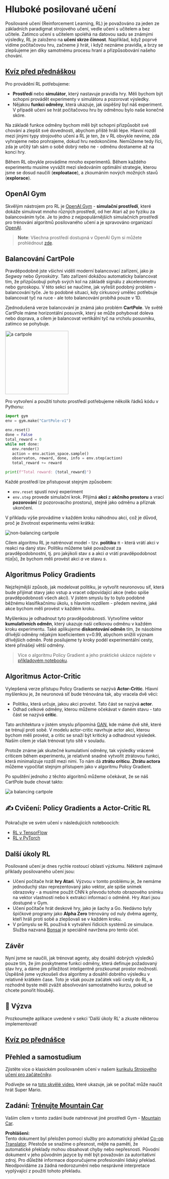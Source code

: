<!--
CO_OP_TRANSLATOR_METADATA:
{
  "original_hash": "dbacf9b1915612981d76059678e563e5",
  "translation_date": "2025-08-25T23:30:21+00:00",
  "source_file": "lessons/6-Other/22-DeepRL/README.md",
  "language_code": "cs"
}
-->
# Hluboké posilované učení

Posilované učení (Reinforcement Learning, RL) je považováno za jeden ze základních paradigmat strojového učení, vedle učení s učitelem a bez učitele. Zatímco učení s učitelem spoléhá na datovou sadu se známými výsledky, RL je založeno na **učení skrze činnost**. Například, když poprvé vidíme počítačovou hru, začneme ji hrát, i když neznáme pravidla, a brzy se zlepšujeme jen díky samotnému procesu hraní a přizpůsobování našeho chování.

## [Kvíz před přednáškou](https://ff-quizzes.netlify.app/en/ai/quiz/43)

Pro provádění RL potřebujeme:

* **Prostředí** nebo **simulátor**, který nastavuje pravidla hry. Měli bychom být schopni provádět experimenty v simulátoru a pozorovat výsledky.
* Nějakou **funkci odměny**, která ukazuje, jak úspěšný byl náš experiment. V případě učení se hrát počítačovou hru by odměnou bylo naše konečné skóre.

Na základě funkce odměny bychom měli být schopni přizpůsobit své chování a zlepšit své dovednosti, abychom příště hráli lépe. Hlavní rozdíl mezi jinými typy strojového učení a RL je ten, že v RL obvykle nevíme, zda vyhrajeme nebo prohrajeme, dokud hru nedokončíme. Nemůžeme tedy říci, zda je určitý tah sám o sobě dobrý nebo ne - odměnu dostaneme až na konci hry.

Během RL obvykle provádíme mnoho experimentů. Během každého experimentu musíme vyvážit mezi sledováním optimální strategie, kterou jsme se dosud naučili (**exploatace**), a zkoumáním nových možných stavů (**explorace**).

## OpenAI Gym

Skvělým nástrojem pro RL je [OpenAI Gym](https://gym.openai.com/) - **simulační prostředí**, které dokáže simulovat mnoho různých prostředí, od her Atari až po fyziku za balancováním tyče. Je to jedno z nejpopulárnějších simulačních prostředí pro trénování algoritmů posilovaného učení a je spravováno organizací [OpenAI](https://openai.com/).

> **Note**: Všechna prostředí dostupná v OpenAI Gym si můžete prohlédnout [zde](https://gym.openai.com/envs/#classic_control).

## Balancování CartPole

Pravděpodobně jste všichni viděli moderní balancovací zařízení, jako je *Segway* nebo *Gyroskútry*. Tato zařízení dokážou automaticky balancovat tím, že přizpůsobují pohyb svých kol na základě signálu z akcelerometru nebo gyroskopu. V této sekci se naučíme, jak vyřešit podobný problém - balancování tyče. Je to podobné situaci, kdy cirkusový umělec potřebuje balancovat tyč na ruce - ale toto balancování probíhá pouze v 1D.

Zjednodušená verze balancování je známá jako problém **CartPole**. Ve světě CartPole máme horizontální posuvník, který se může pohybovat doleva nebo doprava, a cílem je balancovat vertikální tyč na vrcholu posuvníku, zatímco se pohybuje.

<img alt="a cartpole" src="images/cartpole.png" width="200"/>

Pro vytvoření a použití tohoto prostředí potřebujeme několik řádků kódu v Pythonu:

```python
import gym
env = gym.make("CartPole-v1")

env.reset()
done = False
total_reward = 0
while not done:
   env.render()
   action = env.action_space.sample()
   observaton, reward, done, info = env.step(action)
   total_reward += reward

print(f"Total reward: {total_reward}")
```

Každé prostředí lze přistupovat stejným způsobem:
* `env.reset` spustí nový experiment
* `env.step` provede simulační krok. Přijímá **akci** z **akčního prostoru** a vrací **pozorování** (z pozorovacího prostoru), stejně jako odměnu a příznak ukončení.

V příkladu výše provádíme v každém kroku náhodnou akci, což je důvod, proč je životnost experimentu velmi krátká:

![non-balancing cartpole](../../../../../lessons/6-Other/22-DeepRL/images/cartpole-nobalance.gif)

Cílem algoritmu RL je natrénovat model - tzv. **politiku** π - která vrátí akci v reakci na daný stav. Politiku můžeme také považovat za pravděpodobnostní, tj. pro jakýkoli stav *s* a akci *a* vrátí pravděpodobnost π(*a*|*s*), že bychom měli provést akci *a* ve stavu *s*.

## Algoritmus Policy Gradients

Nejzřejmější způsob, jak modelovat politiku, je vytvořit neuronovou síť, která bude přijímat stavy jako vstup a vracet odpovídající akce (nebo spíše pravděpodobnosti všech akcí). V jistém smyslu by to bylo podobné běžnému klasifikačnímu úkolu, s hlavním rozdílem - předem nevíme, jaké akce bychom měli provést v každém kroku.

Myšlenkou je odhadnout tyto pravděpodobnosti. Vytvoříme vektor **kumulativních odměn**, který ukazuje naši celkovou odměnu v každém kroku experimentu. Také aplikujeme **diskontování odměn** tím, že násobíme dřívější odměny nějakým koeficientem γ=0.99, abychom snížili význam dřívějších odměn. Poté posilujeme ty kroky podél experimentální cesty, které přinášejí větší odměny.

> Více o algoritmu Policy Gradient a jeho praktické ukázce najdete v [příkladovém notebooku](../../../../../lessons/6-Other/22-DeepRL/CartPole-RL-TF.ipynb).

## Algoritmus Actor-Critic

Vylepšená verze přístupu Policy Gradients se nazývá **Actor-Critic**. Hlavní myšlenkou je, že neuronová síť bude trénována tak, aby vracela dvě věci:

* Politiku, která určuje, jakou akci provést. Tato část se nazývá **actor**.
* Odhad celkové odměny, kterou můžeme očekávat v daném stavu - tato část se nazývá **critic**.

Tato architektura v jistém smyslu připomíná [GAN](../../4-ComputerVision/10-GANs/README.md), kde máme dvě sítě, které se trénují proti sobě. V modelu actor-critic navrhuje actor akci, kterou bychom měli provést, a critic se snaží být kritický a odhadnout výsledek. Naším cílem je však trénovat tyto sítě v souladu.

Protože známe jak skutečné kumulativní odměny, tak výsledky vrácené criticem během experimentu, je relativně snadné vytvořit ztrátovou funkci, která minimalizuje rozdíl mezi nimi. To nám dá **ztrátu criticu**. **Ztrátu actora** můžeme vypočítat stejným přístupem jako v algoritmu Policy Gradient.

Po spuštění jednoho z těchto algoritmů můžeme očekávat, že se náš CartPole bude chovat takto:

![a balancing cartpole](../../../../../lessons/6-Other/22-DeepRL/images/cartpole-balance.gif)

## ✍️ Cvičení: Policy Gradients a Actor-Critic RL

Pokračujte ve svém učení v následujících noteboocích:

* [RL v TensorFlow](../../../../../lessons/6-Other/22-DeepRL/CartPole-RL-TF.ipynb)
* [RL v PyTorch](../../../../../lessons/6-Other/22-DeepRL/CartPole-RL-PyTorch.ipynb)

## Další úkoly RL

Posilované učení je dnes rychle rostoucí oblastí výzkumu. Některé zajímavé příklady posilovaného učení jsou:

* Učení počítače hrát **hry Atari**. Výzvou v tomto problému je, že nemáme jednoduchý stav reprezentovaný jako vektor, ale spíše snímek obrazovky - a musíme použít CNN k převodu tohoto obrazového snímku na vektor vlastností nebo k extrakci informací o odměně. Hry Atari jsou dostupné v Gym.
* Učení počítače hrát deskové hry, jako je šachy a Go. Nedávno byly špičkové programy jako **Alpha Zero** trénovány od nuly dvěma agenty, kteří hráli proti sobě a zlepšovali se v každém kroku.
* V průmyslu se RL používá k vytváření řídicích systémů ze simulace. Služba nazvaná [Bonsai](https://azure.microsoft.com/services/project-bonsai/?WT.mc_id=academic-77998-cacaste) je speciálně navržena pro tento účel.

## Závěr

Nyní jsme se naučili, jak trénovat agenty, aby dosáhli dobrých výsledků pouze tím, že jim poskytneme funkci odměny, která definuje požadovaný stav hry, a dáme jim příležitost inteligentně prozkoumat prostor možností. Úspěšně jsme vyzkoušeli dva algoritmy a dosáhli dobrého výsledku v relativně krátkém čase. Toto je však pouze začátek vaší cesty do RL, a rozhodně byste měli zvážit absolvování samostatného kurzu, pokud se chcete ponořit hlouběji.

## 🚀 Výzva

Prozkoumejte aplikace uvedené v sekci 'Další úkoly RL' a zkuste některou implementovat!

## [Kvíz po přednášce](https://ff-quizzes.netlify.app/en/ai/quiz/44)

## Přehled a samostudium

Zjistěte více o klasickém posilovaném učení v našem [kurikulu Strojového učení pro začátečníky](https://github.com/microsoft/ML-For-Beginners/blob/main/8-Reinforcement/README.md).

Podívejte se na [toto skvělé video](https://www.youtube.com/watch?v=qv6UVOQ0F44), které ukazuje, jak se počítač může naučit hrát Super Mario.

## Zadání: [Trénujte Mountain Car](lab/README.md)

Vaším cílem v tomto zadání bude natrénovat jiné prostředí Gym - [Mountain Car](https://www.gymlibrary.ml/environments/classic_control/mountain_car/).

**Prohlášení:**  
Tento dokument byl přeložen pomocí služby pro automatický překlad [Co-op Translator](https://github.com/Azure/co-op-translator). Přestože se snažíme o přesnost, mějte na paměti, že automatické překlady mohou obsahovat chyby nebo nepřesnosti. Původní dokument v jeho původním jazyce by měl být považován za autoritativní zdroj. Pro důležité informace doporučujeme profesionální lidský překlad. Neodpovídáme za žádná nedorozumění nebo nesprávné interpretace vyplývající z použití tohoto překladu.